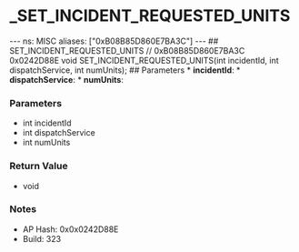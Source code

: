 # _SET_INCIDENT_REQUESTED_UNITS

--- ns: MISC aliases: ["0xB08B85D860E7BA3C"] --- ## SET_INCIDENT_REQUESTED_UNITS  // 0xB08B85D860E7BA3C 0x0242D88E void SET_INCIDENT_REQUESTED_UNITS(int incidentId, int dispatchService, int numUnits);   ## Parameters * **incidentId**: * **dispatchService**: * **numUnits**:

### Parameters
* int incidentId
* int dispatchService
* int numUnits

### Return Value
* void

### Notes
* AP Hash: 0x0x0242D88E
* Build: 323

